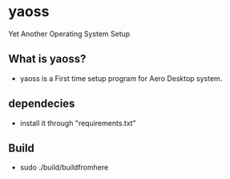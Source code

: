 # yaoss
Yet Another Operating System Setup

## What is yaoss?
- yaoss is a First time setup program for Aero Desktop system.

## dependecies
- install it through "requirements.txt"

## Build
- sudo ./build/buildfromhere
